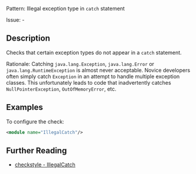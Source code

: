 Pattern: Illegal exception type in `catch` statement

Issue: -

## Description

Checks that certain exception types do not appear in a `catch` statement. 

Rationale: Catching `java.lang.Exception`, `java.lang.Error` or `java.lang.RuntimeException` is almost never acceptable. Novice developers often simply catch `Exception` in an attempt to handle multiple exception classes. This unfortunately leads to code that inadvertently catches `NullPointerException`, `OutOfMemoryError`, etc. 

## Examples

To configure the check: 


```xml
<module name="IllegalCatch"/>
```

## Further Reading

* [checkstyle - IllegalCatch](https://checkstyle.sourceforge.io/checks/coding/illegalcatch.html#IllegalCatch)
